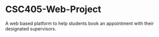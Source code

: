 # CSC405-Web-Project
A web based platform to help students book an appointment with their designated supervisors.
